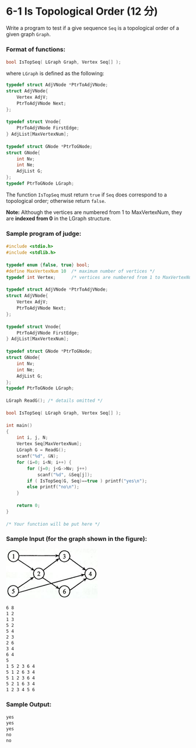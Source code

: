 # 6-1 Is Topological Order (12 分)

Write a program to test if a give sequence `Seq` is a topological order of a given graph `Graph`.

### Format of functions:

```c
bool IsTopSeq( LGraph Graph, Vertex Seq[] );
```

where `LGraph` is defined as the following:

```c
typedef struct AdjVNode *PtrToAdjVNode; 
struct AdjVNode{
    Vertex AdjV;
    PtrToAdjVNode Next;
};

typedef struct Vnode{
    PtrToAdjVNode FirstEdge;
} AdjList[MaxVertexNum];

typedef struct GNode *PtrToGNode;
struct GNode{  
    int Nv;
    int Ne;
    AdjList G;
};
typedef PtrToGNode LGraph;
```

The function `IsTopSeq` must return `true` if `Seq` does correspond to a topological order; otherwise return `false`.

**Note:** Although the vertices are numbered from 1 to MaxVertexNum, they are **indexed from 0** in the LGraph structure.

### Sample program of judge:

```c
#include <stdio.h>
#include <stdlib.h>

typedef enum {false, true} bool;
#define MaxVertexNum 10  /* maximum number of vertices */
typedef int Vertex;      /* vertices are numbered from 1 to MaxVertexNum */

typedef struct AdjVNode *PtrToAdjVNode; 
struct AdjVNode{
    Vertex AdjV;
    PtrToAdjVNode Next;
};

typedef struct Vnode{
    PtrToAdjVNode FirstEdge;
} AdjList[MaxVertexNum];

typedef struct GNode *PtrToGNode;
struct GNode{  
    int Nv;
    int Ne;
    AdjList G;
};
typedef PtrToGNode LGraph;

LGraph ReadG(); /* details omitted */

bool IsTopSeq( LGraph Graph, Vertex Seq[] );

int main()
{
    int i, j, N;
    Vertex Seq[MaxVertexNum];
    LGraph G = ReadG();
    scanf("%d", &N);
    for (i=0; i<N; i++) {
        for (j=0; j<G->Nv; j++)
            scanf("%d", &Seq[j]);
        if ( IsTopSeq(G, Seq)==true ) printf("yes\n");
        else printf("no\n");
    }

    return 0;
}

/* Your function will be put here */
```

### Sample Input (for the graph shown in the figure):

![img](../image/WK8_6-1_Figure1.png)

```in
6 8
1 2
1 3
5 2
5 4
2 3
2 6
3 4
6 4
5
1 5 2 3 6 4
5 1 2 6 3 4
5 1 2 3 6 4
5 2 1 6 3 4
1 2 3 4 5 6
```

### Sample Output:

```out
yes
yes
yes
no
no
```
